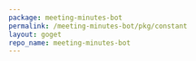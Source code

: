 ```yaml
---
package: meeting-minutes-bot
permalink: /meeting-minutes-bot/pkg/constant
layout: goget
repo_name: meeting-minutes-bot
---
```

